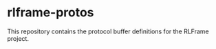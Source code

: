# rlframe-protos

This repository contains the protocol buffer definitions for the RLFrame project.

